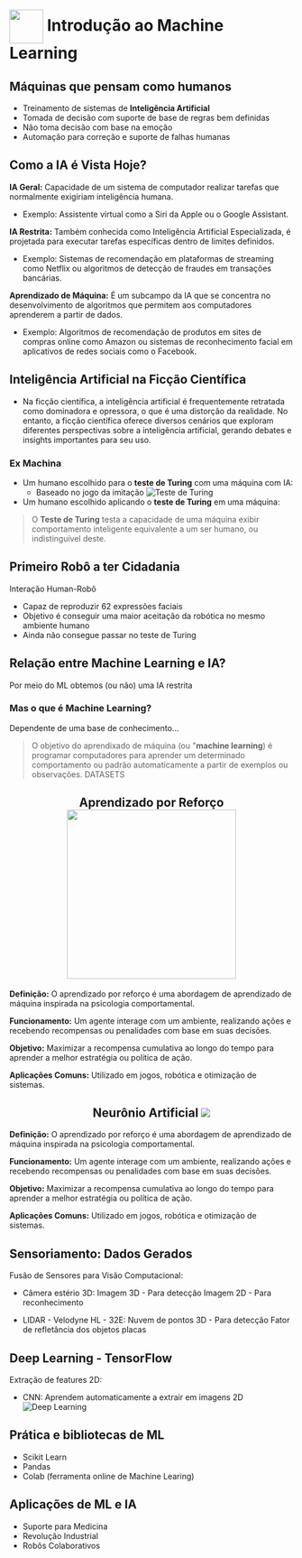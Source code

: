 <h1>
     <img align="center" width="60px" src="https://hermes.dio.me/courses/badge/dabc8205-4a91-473c-acbd-b310d8db3df2.png">
    <span> Introdução ao Machine Learning</span>
</h1>

## Máquinas que pensam como humanos
- Treinamento de sistemas de **Inteligência Artificial**
- Tomada de decisão com suporte de base de regras bem definidas
- Não toma decisão com base na emoção
- Automação para correção e suporte de falhas humanas

## Como a IA é Vista Hoje?

**IA Geral:** Capacidade de um sistema de computador realizar tarefas que normalmente exigiriam inteligência humana. 
- Exemplo: Assistente virtual como a Siri da Apple ou o Google Assistant.

**IA Restrita:** Também conhecida como Inteligência Artificial Especializada, é projetada para executar tarefas específicas dentro de limites definidos. 
- Exemplo: Sistemas de recomendação em plataformas de streaming como Netflix ou algoritmos de detecção de fraudes em transações bancárias.

**Aprendizado de Máquina:** É um subcampo da IA que se concentra no desenvolvimento de algoritmos que permitem aos computadores aprenderem a partir de dados.
- Exemplo: Algoritmos de recomendação de produtos em sites de compras online como Amazon ou sistemas de reconhecimento facial em aplicativos de redes sociais como o Facebook.

## Inteligência Artificial na Ficção Científica
- Na ficção científica, a inteligência artificial é frequentemente retratada como dominadora e opressora, o que é uma distorção da realidade. No entanto, a ficção científica oferece diversos cenários que exploram diferentes perspectivas sobre a inteligência artificial, gerando debates e insights importantes para seu uso.

### Ex Machina
- Um humano escolhido para o **teste de Turing** com uma máquina com IA: 
  - Baseado no jogo da imitação
![Teste de Turing](https://media.licdn.com/dms/image/C4D12AQG-t4COr9LVIA/article-inline_image-shrink_400_744/0/1597538704745?e=1716422400&v=beta&t=6UAmckywlYoJHfAyz3m2pO1CUuLGIOqD4eUz-_fI8cc)
- Um humano escolhido aplicando o **teste de Turing** em uma máquina:
>   O **Teste de Turing** testa a capacidade de uma máquina exibir comportamento inteligente equivalente a um ser humano, ou indistinguível deste. 

## Primeiro Robô a ter Cidadania
Interação Human-Robô
- Capaz de reproduzir 62 expressões faciais
- Objetivo é conseguir uma maior aceitação da robótica no mesmo ambiente humano
- Ainda não consegue passar no teste de Turing

## Relação entre Machine Learning e IA?
Por meio do ML obtemos (ou não) uma IA restrita
### Mas o que é Machine Learning?
Dependente de uma base de conhecimento...
> O objetivo do aprendixado de máquina (ou "**machine learning**) é programar computadores para aprender um determinado comportamento ou padrão automaticamente a partir de exemplos ou observações. DATASETS

<h2 align="center">
<span>Aprendizado por Reforço</span>
<img src='https://lamfo-unb.github.io/img/tres-tipos-am/f011.jpg'  width="300px"></h2>

**Definição:** O aprendizado por reforço é uma abordagem de aprendizado de máquina inspirada na psicologia comportamental.

**Funcionamento:** Um agente interage com um ambiente, realizando ações e recebendo recompensas ou penalidades com base em suas decisões.

**Objetivo:** Maximizar a recompensa cumulativa ao longo do tempo para aprender a melhor estratégia ou política de ação.

**Aplicações Comuns:** Utilizado em jogos, robótica e otimização de sistemas.

<h2 align="center">
<span>Neurônio Artificial</span>
<img src='https://blog.accurate.com.br/wp-content/uploads/2021/01/Neuronios-e-Neuronios-Artificiais-300x184.png'></h2>

**Definição:** O aprendizado por reforço é uma abordagem de aprendizado de máquina inspirada na psicologia comportamental.

**Funcionamento:** Um agente interage com um ambiente, realizando ações e recebendo recompensas ou penalidades com base em suas decisões.

**Objetivo:** Maximizar a recompensa cumulativa ao longo do tempo para aprender a melhor estratégia ou política de ação.

**Aplicações Comuns:** Utilizado em jogos, robótica e otimização de sistemas.

## Sensoriamento: Dados Gerados
Fusão de Sensores para Visão Computacional:
- Câmera estério 3D:
    Imagem 3D - Para detecção
    Imagem 2D - Para reconhecimento

- LIDAR - Velodyne HL - 32E:
    Nuvem de pontos 3D - Para detecção
    Fator de refletância dos objetos placas

## Deep Learning - TensorFlow
Extração de features 2D:
- CNN: Aprendem automaticamente a extrair em imagens 2D
![Deep Learning](https://static.packt-cdn.com/products/9781838823412/graphics/Images/B14761_04_01.png)

## Prática e bibliotecas de ML
- Scikit Learn
- Pandas
- Colab (ferramenta online de Machine Learing)

## Aplicações de ML e IA
- Suporte para Medicina
- Revolução Industrial
- Robôs Colaborativos
